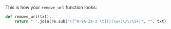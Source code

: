 This is how your `remove_url` function looks:

```python
def remove_url(txt):
	return " ".join(re.sub("([^0-9A-Za-z \t])|(\w+:\/\/\S+)", "", txt).split())
```

## 